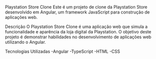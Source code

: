 Playstation Store Clone
Este é um projeto de clone da Playstation Store desenvolvido em Angular, um framework JavaScript para construção de aplicações web.

Descrição
O Playstation Store Clone é uma aplicação web que simula a funcionalidade e aparência da loja digital da Playstation. O objetivo deste projeto é demonstrar habilidades no desenvolvimento de aplicações web utilizando o Angular.

Tecnologias Utilizadas
-Angular
-TypeScript
-HTML
-CSS
